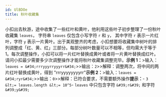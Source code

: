 ```yaml
---
id: UlBDOe
title: 秋叶收藏集
---
```

小扣出去秋游，途中收集了一些红叶和黄叶，他利用这些叶子初步整理了一份秋叶收藏集 `leaves`， 字符串 `leaves` 仅包含小写字符 `r` 和 `y`， 其中字符 `r` 表示一片红叶，字符 `y` 表示一片黄叶。出于美观整齐的考虑，小扣想要将收藏集中树叶的排列调整成「红、黄、红」三部分。每部分树叶数量可以不相等，但均需大于等于 1。每次调整操作，小扣可以将一片红叶替换成黄叶或者将一片黄叶替换成红叶。请问小扣最少需要多少次调整操作才能将秋叶收藏集调整完毕。**示例 1：**&gt;输入：`leaves = &#34;rrryyyrryyyrr&#34;`&gt;&gt;输出：`2`&gt;&gt;解释：调整两次，将中间的两片红叶替换成黄叶，得到 &#34;rrryyyyyyyyrr&#34;**示例 2：**&gt;输入：`leaves = &#34;ryr&#34;`&gt;&gt;输出：`0`&gt;&gt;解释：已符合要求，不需要额外操作**提示：**- `3 &lt;= leaves.length &lt;= 10^5`- `leaves` 中只包含字符 `&#39;r&#39;` 和字符 `&#39;y&#39;`
